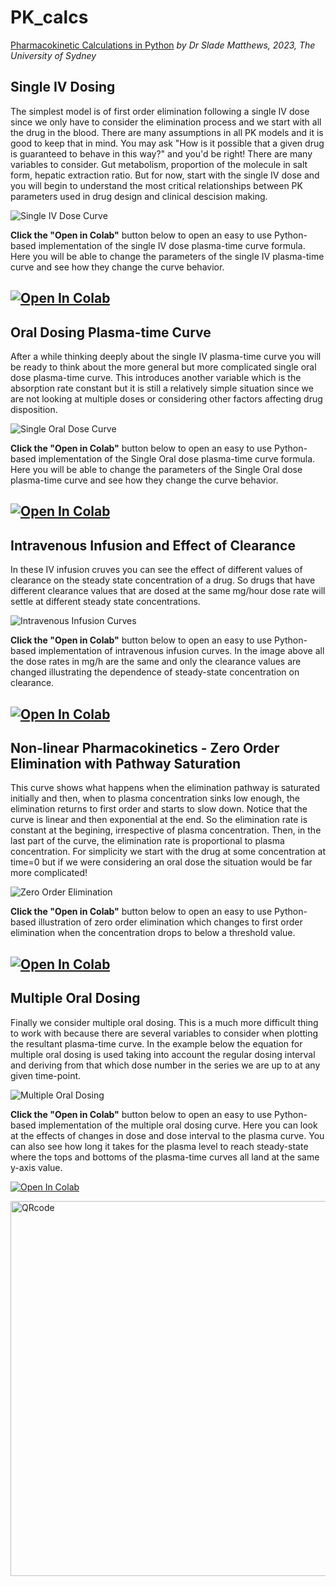 # PK_calcs
[Pharmacokinetic Calculations in Python](https://sladem-tox.github.io/PK_calcs/)
    *by Dr Slade Matthews, 2023, The University of Sydney*


## Single IV Dosing
The simplest model is of first order elimination following a single IV dose since we only have to consider the elimination process and we start with all the drug in the blood. There are many assumptions in all PK models and it is good to keep that in mind. You may ask "How is it possible that a given drug is guaranteed to behave in this way?" and you'd be right! There are many variables to consider. Gut metabolism, proportion of the molecule in salt form, hepatic extraction ratio. But for now, start with the single IV dose and you will begin to understand the most critical relationships between PK parameters used in drug design and clinical descision making.

![Single IV Dose Curve](docs/assets/img/SingleIV_curve.png)

**Click the "Open in Colab"** button below to open an easy to use Python-based implementation of the single IV dose plasma-time curve formula. Here you will be able to change the parameters of the single IV plasma-time curve and see how they change the curve behavior.

[![Open In Colab](https://colab.research.google.com/assets/colab-badge.svg)](https://colab.research.google.com/github/sladem-tox/PK_calcs/blob/main/PlasmaTime_SingleIV.ipynb)
----

## Oral Dosing Plasma-time Curve
After a while thinking deeply about the single IV plasma-time curve you will be ready to think about the more general but more complicated single oral dose plasma-time curve. This introduces another variable which is the absorption rate constant but it is still a relatively simple situation since we are not looking at multiple doses or considering other factors affecting drug disposition.

![Single Oral Dose Curve](docs/assets/img/SingleOralDose.png)

**Click the "Open in Colab"** button below to open an easy to use Python-based implementation of the Single Oral dose plasma-time curve formula. Here you will be able to change the parameters of the Single Oral dose plasma-time curve and see how they change the curve behavior.

[![Open In Colab](https://colab.research.google.com/assets/colab-badge.svg)](https://colab.research.google.com/github/sladem-tox/PK_calcs/blob/main/SingleOralDose.ipynb)
----

## Intravenous Infusion and Effect of Clearance
In these IV infusion cruves you can see the effect of different values of clearance on the steady state concentration of a drug. So drugs that have different clearance values that are dosed at the same mg/hour dose rate will settle at different steady state concentrations.

![Intravenous Infusion Curves](docs/assets/img/IV_infusion.png)

**Click the "Open in Colab"** button below to open an easy to use Python-based implementation of intravenous infusion curves. In the image above all the dose rates in mg/h are the same and only the clearance values are changed illustrating the dependence of steady-state concentration on clearance.

[![Open In Colab](https://colab.research.google.com/assets/colab-badge.svg)](https://colab.research.google.com/github/sladem-tox/PK_calcs/blob/main/Infusion_curves.ipynb)
----

## Non-linear Pharmacokinetics - Zero Order Elimination with Pathway Saturation
This curve shows what happens when the elimination pathway is saturated initially and then, when to plasma concentration sinks low enough, the elimination returns to first order and starts to slow down. Notice that the curve is linear and then exponential at the end. So the elimination rate is constant at the begining, irrespective of plasma concentration. Then, in the last part of the curve, the elimination rate is proportional to plasma concentration. For simplicity we start with the drug at some concentration at time=0 but if we were considering an oral dose the situation would be far more complicated!

![Zero Order Elimination](docs/assets/img/NonLinearPK.png)

**Click the "Open in Colab"** button below to open an easy to use Python-based illustration of zero order elimination which changes to first order elimination when the concentration drops to below a threshold value.

[![Open In Colab](https://colab.research.google.com/assets/colab-badge.svg)](https://colab.research.google.com/github/sladem-tox/PK_calcs/blob/main/ZeroOrderElimination.ipynb)
----

## Multiple Oral Dosing
Finally we consider multiple oral dosing. This is a much more difficult thing to work with because there are several variables to consider when plotting the resultant plasma-time curve. In the example below the equation for multiple oral dosing is used taking into account the regular dosing interval and deriving from that which dose number in the series we are up to at any given time-point.

![Multiple Oral Dosing](docs/assets/img/MultipleOralDose.png)

**Click the "Open in Colab"** button below to open an easy to use Python-based implementation of the multiple oral dosing curve. Here you can look at the effects of changes in dose and dose interval to the plasma curve. You can also see how long it takes for the plasma level to reach steady-state where the tops and bottoms of the plasma-time curves all land at the same y-axis value.

[![Open In Colab](https://colab.research.google.com/assets/colab-badge.svg)](https://colab.research.google.com/github/sladem-tox/PK_calcs/blob/main/MultipleOralDose.ipynb)

<p>
<img src="qrcode_sladem-tox.github.io.png" alt="QRcode" width="600" height="600">
</p>


